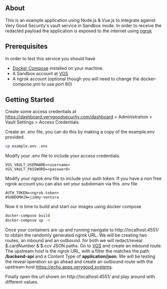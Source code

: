 About
-----
This is an example application using Node.js & Vue.js to integrate against Very Good Security's vault service in Sandbox mode. In order to receive the redacted payload the application is exposed to the internet using [ngrok](https://ngrok.com/)

Prerequisites
-------------
In order to test this service you should have 
* [Docker Compose](https://github.com/docker/compose) installed on your machine.
* A Sandbox account at [VGS](https://dashboard.verygoodsecurity.com/)
* A ngrok account (optional though you will need to change the docker-compose.yml to use port 80)

Getting Started
---------------
Create some access credentials at https://dashboard.verygoodsecurity.com/dashboard > Administration > Vault Settings > Access Credentials

Create an .env file, you can do this by making a copy of the example.env provided.
```bash
cp example.env .env
```
Modify your .env file to include your access credentials.
```.env
VGS_VAULT_USERNAME=<username>
VGS_VAULT_PASSWORD=<password>
```

Modify your ngrok.env file to include your auth token. If you have a non free ngrok account you can also set your subdomain via this .env file
```ngrok.env
AUTH_TOKEN=<ngrok-token>
#SUBDOMAIN=jimmy-ventura
```
Now it is time to build and start our images using docker compose
```bash
docker-compose build
docker-compose up -d
```

Once your containers are up and running navigate to http://localhost:4551/ to obtain the randomly generated ngrok URL. We will be creating two routes, an inbound and an outbound. for both we will redact/reveal $.cardNumber & $.ccv JSON paths. Go to [VGS](https://dashboard.verygoodsecurity.com/) and create an inbound route. The upstream host is the ngrok URL, with a filter the matches the path **/backend-api** and a Content Type of **application/json**. We will be testing the reveal operation so go ahead and create an outbound route with the upstream host https://echo.apps.verygood.systems. 

Finally open the url shown on http://localhost:4551/ and play around with different values.

